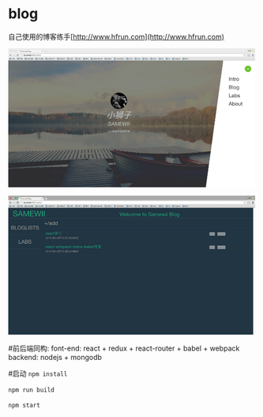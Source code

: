 # blog

自己使用的博客练手[http://www.hfrun.com](http://www.hfrun.com)


![img](snap1.png 'preview')

![img](snap2.png 'preview')

#前后端同构:
font-end: react + redux + react-router + babel + webpack
backend: nodejs + mongodb

#启动
```npm install```

```npm run build```

```npm start```

